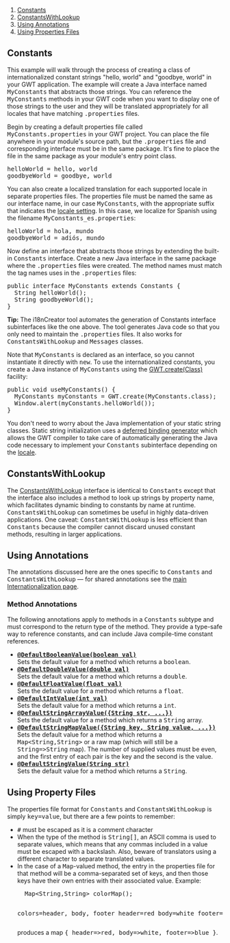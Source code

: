 <style type="text/css"> .TODO { background-color: yellow; } </style>

<ol class="toc" id="pageToc">
  <li><a href="#Constants">Constants</a></li>
  <li><a href="#ConstantsWithLookup">ConstantsWithLookup</a></li>
  <li><a href="#ConstantsAnnotations">Using Annotations</a></li>
  <li><a href="#ConstantsProperties">Using Properties Files</a></li>
</ol>


<h2 id="Constants">Constants</h2>

<p>This example will walk through the process of creating a class of internationalized constant strings &quot;hello, world&quot; and &quot;goodbye, world&quot; in your GWT application. The example
will create a Java interface named <tt>MyConstants</tt> that abstracts those strings. You can reference the <tt>MyConstants</tt> methods in your GWT code when you want to display
one of those strings to the user and they will be translated appropriately for all locales that have matching <tt>.properties</tt> files.</p>

<p>Begin by creating a default properties file called <tt>MyConstants.properties</tt> in your GWT project. You can place the file anywhere in your module's source path, but the
<tt>.properties</tt> file and corresponding interface must be in the same package. It's fine to place the file in the same package as your module's entry point class.</p>

<pre>
helloWorld = hello, world
goodbyeWorld = goodbye, world
</pre>

<p>You can also create a localized translation for each supported locale in separate properties files. The properties file must be named the same as our interface name, in our
case <tt>MyConstants</tt>, with the appropriate suffix that indicates the <a href="DevGuideI18nLocale.html#LocaleSpecifying">locale setting</a>. In this case, we localize
for Spanish using the filename <tt>MyConstants_es.properties</tt>:</p>

<pre>
helloWorld = hola, mundo
goodbyeWorld = adiós, mundo
</pre>

<p>Now define an interface that abstracts those strings by extending the built-in <tt>Constants</tt> interface. Create a new Java interface in the same package where the
<tt>.properties</tt> files were created. The method names must match the tag names uses in the <tt>.properties</tt> files:</p>

<pre class="prettyprint">
public interface MyConstants extends Constants {
  String helloWorld();
  String goodbyeWorld();
}
</pre>

<p class="note"><strong>Tip:</strong> The i18nCreator tool automates the generation of Constants interface subinterfaces like the one above. The tool generates Java code so that you only need to
maintain the <tt>.properties</tt> files. It also works for <tt>ConstantsWithLookup</tt> and <tt>Messages</tt> classes.</p>

<p>Note that <tt>MyConstants</tt> is declared as an interface, so you cannot instantiate it directly with <tt>new</tt>. To use the internationalized constants, you create a Java
instance of <tt>MyConstants</tt> using the <a href="http://google-web-toolkit.googlecode.com/svn/javadoc/latest/com/google/gwt/core/client/GWT.html#create(java.lang.Class)">GWT.create(Class)</a> facility:</p>

<pre class="prettyprint">
public void useMyConstants() {
  MyConstants myConstants = GWT.create(MyConstants.class);
  Window.alert(myConstants.helloWorld());
}
</pre>

<p>You don't need to worry about the Java implementation of your static string classes. Static string initialization uses a <a href="DevGuideCodingBasics.html#DevGuideDeferredBinding">deferred binding generator</a> which allows the GWT
compiler to take care of automatically generating the Java code necessary to implement your <tt>Constants</tt> subinterface depending on the <a href="DevGuideI18nLocale.html">locale</a>.</p>

<h2 id="ConstantsWithLookup">ConstantsWithLookup</h2>

<p>The <a href="http://google-web-toolkit.googlecode.com/svn/javadoc/latest/com/google/gwt/i18n/client/ConstantsWithLookup.html">ConstantsWithLookup</a> interface is
identical to <tt>Constants</tt> except that the interface also includes a method to look up strings by property name, which facilitates dynamic binding to constants by name at
runtime. <tt>ConstantsWithLookup</tt> can sometimes be useful in highly data-driven applications. One caveat: <tt>ConstantsWithLookup</tt> is less efficient than
<tt>Constants</tt> because the compiler cannot discard unused constant methods,
resulting in larger applications.</p>

<h2 id="ConstantsAnnotations">Using Annotations</h2>

<p>The annotations discussed here are the ones specific to <tt>Constants</tt>
and <tt>ConstantsWithLookup</tt> &mdash; for shared annotations see the <a
href="DevGuideI18n.html#DevGuideAnnotations">main Internationalization
page</a>.</p>

<h3>Method Annotations</h3>
<p>The following annotations apply to methods in a <tt>Constants</tt> subtype
and must correspond to the return type of the method.  They provide a type-safe
way to reference constants, and can include Java compile-time constant
references.
<ul>
<li><strong><tt><a
href="http://google-web-toolkit.googlecode.com/svn/javadoc/latest/com/google/gwt/i18n/client/Constants.DefaultBooleanValue.html">@DefaultBooleanValue(boolean val)</a></tt></strong><br/>
Sets the default value for a method which returns a <tt>boolean</tt>.</li>
<li><strong><tt><a
href="http://google-web-toolkit.googlecode.com/svn/javadoc/latest/com/google/gwt/i18n/client/Constants.DefaultDoubleValue.html">@DefaultDoubleValue(double val)</a></tt></strong><br/>
Sets the default value for a method which returns a <tt>double</tt>.</li>
<li><strong><tt><a
href="http://google-web-toolkit.googlecode.com/svn/javadoc/latest/com/google/gwt/i18n/client/Constants.DefaultFloatValue.html">@DefaultFloatValue(float val)</a></tt></strong><br/>
Sets the default value for a method which returns a <tt>float</tt>.</li>
<li><strong><tt><a
href="http://google-web-toolkit.googlecode.com/svn/javadoc/latest/com/google/gwt/i18n/client/Constants.DefaultIntValue.html">@DefaultIntValue(int val)</a></tt></strong><br/>
Sets the default value for a method which returns a <tt>int</tt>.</li>
<li><strong><tt><a
href="http://google-web-toolkit.googlecode.com/svn/javadoc/latest/com/google/gwt/i18n/client/Constants.DefaultStringArrayValue.html">@DefaultStringArrayValue({String str, ...})</a></tt></strong><br/>
Sets the default value for a method which returns a <tt>String</tt> array.</li>
<li><strong><tt><a
href="http://google-web-toolkit.googlecode.com/svn/javadoc/latest/com/google/gwt/i18n/client/Constants.DefaultStringMapValue.html">@DefaultStringMapValue({String key, String value,
...})</a></tt></strong><br/>
Sets the default value for a method which returns a
<tt>Map&lt;String,String&gt;</tt> or a raw map (which will still be a
<tt>String=&gt;String</tt> map).  The number of supplied values must be even,
and the first entry of each pair is the key and the second is the value.</li>
<li><strong><tt><a
href="http://google-web-toolkit.googlecode.com/svn/javadoc/latest/com/google/gwt/i18n/client/Constants.DefaultStringValue.html">@DefaultStringValue(String str)</a></tt></strong><br/>
Sets the default value for a method which returns a <tt>String</tt>.</li>
</ul>

<h2 id="ConstantsProperties">Using Property Files</h2>

<p>The properties file format for <tt>Constants</tt> and
<tt>ConstantsWithLookup</tt> is simply <tt>key=value</tt>, but there are a few
points to remember:
<ul>
  <li><tt>#</tt> must be escaped as it is a comment character</li>
  <li>When the type of the method is <tt>String[]</tt>, an ASCII comma is used
  to separate values, which means that any commas included in a value must be
  escaped with a backslash.  Also, beware of translators using a different
  character to separate translated values.</li>
  <li>In the case of a <tt>Map</tt>-valued method, the entry in the properties
  file for that method will be a comma-separated set of keys, and then those
  keys have their own entries with their associated value.  Example:
  <pre class="prettyprint">
  Map&lt;String,String&gt; colorMap();

  colors=header, body, footer
  header=red
  body=white
  footer=blue
  </pre><p/>
produces a map <tt>{ header=&gt;red, body=&gt;white, footer=&gt;blue
}</tt>.</li>
</ul>